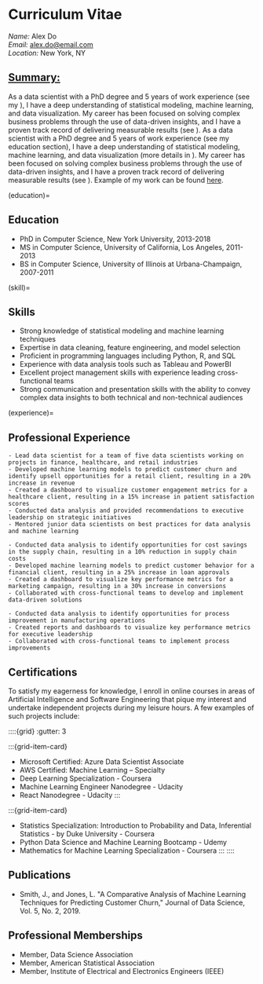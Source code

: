 # Curriculum Vitae

*Name:* Alex Do  
*Email:* <alex.do@email.com>  
*Location:* New York, NY

## <u>Summary:</u> 

As a data scientist with a PhD degree and 5 years of work experience (see my [](education)), I have a deep understanding of statistical modeling, machine learning, and data visualization. My career has been focused on solving complex business problems through the use of data-driven insights, and I have a proven track record of delivering measurable results (see [](experience)). As a data scientist with a PhD degree and 5 years of work experience (see my education section), I have a deep understanding of statistical modeling, machine learning, and data visualization (more details in [](skills)). My career has been focused on solving complex business problems through the use of data-driven insights, and I have a proven track record of delivering measurable results (see [](experience)). Example of my work can be found [here](analysis_example.ipynb).

(education)=
## Education

- PhD in Computer Science, New York University, 2013-2018 
- MS in Computer Science, University of California, Los Angeles, 2011-2013 
- BS in Computer Science, University of Illinois at Urbana-Champaign, 2007-2011

(skill)=
## Skills

- Strong knowledge of statistical modeling and machine learning techniques 
- Expertise in data cleaning, feature engineering, and model selection 
- Proficient in programming languages including Python, R, and SQL 
- Experience with data analysis tools such as Tableau and PowerBI 
- Excellent project management skills with experience leading cross-functional teams 
- Strong communication and presentation skills with the ability to convey complex data insights to both technical and non-technical audiences

(experience)=
## Professional Experience

```{dropdown} **Data Scientist, ABC Corporation, New York, NY, 2018-present**
- Lead data scientist for a team of five data scientists working on projects in finance, healthcare, and retail industries 
- Developed machine learning models to predict customer churn and identify upsell opportunities for a retail client, resulting in a 20% increase in revenue 
- Created a dashboard to visualize customer engagement metrics for a healthcare client, resulting in a 15% increase in patient satisfaction scores 
- Conducted data analysis and provided recommendations to executive leadership on strategic initiatives 
- Mentored junior data scientists on best practices for data analysis and machine learning
```

```{dropdown} **Data Scientist, XYZ Corporation, Los Angeles, CA, 2016-2018**
- Conducted data analysis to identify opportunities for cost savings in the supply chain, resulting in a 10% reduction in supply chain costs 
- Developed machine learning models to predict customer behavior for a financial client, resulting in a 25% increase in loan approvals 
- Created a dashboard to visualize key performance metrics for a marketing campaign, resulting in a 30% increase in conversions 
- Collaborated with cross-functional teams to develop and implement data-driven solutions 
```

```{dropdown} **Data Analyst, DEF Corporation, Urbana-Champaign, IL, 2011-2016**
- Conducted data analysis to identify opportunities for process improvement in manufacturing operations 
- Created reports and dashboards to visualize key performance metrics for executive leadership 
- Collaborated with cross-functional teams to implement process improvements
```

## Certifications

To satisfy my eagerness for knowledge, I enroll in online courses in areas of Artificial Intelligence and Software Engineering that pique my interest and undertake independent projects during my leisure hours. A few examples of such projects include:

::::{grid}
:gutter: 3

:::{grid-item-card}
- Microsoft Certified: Azure Data Scientist Associate 
- AWS Certified: Machine Learning – Specialty 
- Deep Learning Specialization - Coursera 
- Machine Learning Engineer Nanodegree - Udacity 
- React Nanodegree - Udacity
:::

:::{grid-item-card}
- Statistics Specialization: Introduction to Probability and Data, Inferential Statistics - by Duke University - Coursera 
- Python Data Science and Machine Learning Bootcamp - Udemy 
- Mathematics for Machine Learning Specialization - Coursera 
:::
::::

## Publications

- Smith, J., and Jones, L. "A Comparative Analysis of Machine Learning Techniques for Predicting Customer Churn," Journal of Data Science, Vol. 5, No. 2, 2019. 

 

## Professional Memberships

- Member, Data Science Association 
- Member, American Statistical Association 
- Member, Institute of Electrical and Electronics Engineers (IEEE) 